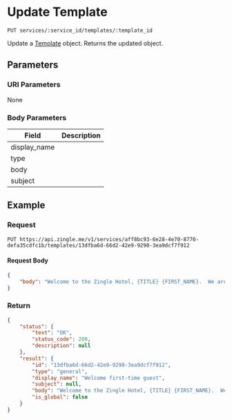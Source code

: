# Update Template

    PUT services/:service_id/templates/:template_id
    
Update a [Template][] object. Returns the updated object.

## Parameters
### URI Parameters
None
### Body Parameters
Field | Description
--- | ---
display_name | 
type | 
body |  
subject | 

## Example
### Request

    PUT https://api.zingle.me/v1/services/aff8bc93-6e28-4e70-8770-defa35cdfc1b/templates/13dfba6d-66d2-42e9-9290-3ea9dcf7f912
#### Request Body
```json 
{
    "body": "Welcome to the Zingle Hotel, {TITLE} {FIRST_NAME}.  We are sure you will enjoy your first stay with us.",
}
```

### Return
``` json
{
    "status": {
        "text": "OK",
        "status_code": 200,
        "description": null
    },
    "result": {
        "id": "13dfba6d-66d2-42e9-9290-3ea9dcf7f912",
        "type": "general",
        "display_name": "Welcome first-time guest",
        "subject": null,
        "body": "Welcome to the Zingle Hotel, {TITLE} {FIRST_NAME}.  We are sure you will enjoy your first stay with us.",
        "is_global": false
    }
}
```

[Template]: README.md
